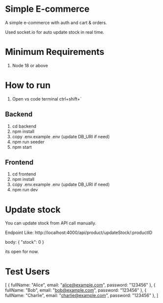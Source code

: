 # Simple E-commerce

A simple e-commerce with auth and cart & orders.

Used socket.io for auto update stock in real time.


# Minimum Requirements
1. Node 18 or above


# How to run
1. Open vs code terminal ctrl+shift+`

## Backend

1. cd backend
2. npm install
3. copy .env.example .env (update DB_URI if need)
4. npm run seeder
5. npm start

## Frontend

1. cd frontend
2. npm install
3. copy .env.example .env (update DB_URI if need)
4. npm run dev


# Update stock
You can update stock from API call manually.

Endpoint Like: http://localhost:4000/api/product/updateStock/:productID

body: {
  "stock": 0
}

its open for now.

# Test Users
[
  { fullName: "Alice", email: "alice@example.com", password: "123456" },
  { fullName: "Bob", email: "bob@example.com", password: "123456" },
  { fullName: "Charlie", email: "charlie@example.com", password: "123456" },
]